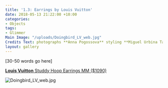 ```yaml
---
title: '1.3: Earrings by Louis Vuitton'
date: 2018-05-13 21:22:00 +10:00
categories:
- Objects
tags:
- Glimmer
Main Image: "/uploads/Doingbird_LV_web.jpg"
Credits Text: photographs **Anna Pogossova** styling **Miguel Urbina Tan**
layout: gallery
---
```


\[30-50 words go here\]

**[Louis Vuitton](louisvuitton.com)**[ Studdy Hoop Earrings MM ($1090)](louisvuitton.com)

![Doingbird_LV_web.jpg](/uploads/Doingbird_LV_web.jpg)